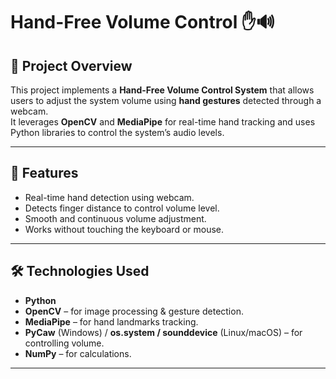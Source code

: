 # Hand-Free Volume Control ✋🔊

## 📌 Project Overview  
This project implements a **Hand-Free Volume Control System** that allows users to adjust the system volume using **hand gestures** detected through a webcam.  
It leverages **OpenCV** and **MediaPipe** for real-time hand tracking and uses Python libraries to control the system’s audio levels.

---

## 🚀 Features  
- Real-time hand detection using webcam.  
- Detects finger distance to control volume level.  
- Smooth and continuous volume adjustment.  
- Works without touching the keyboard or mouse.  

---

## 🛠️ Technologies Used  
- **Python**  
- **OpenCV** – for image processing & gesture detection.  
- **MediaPipe** – for hand landmarks tracking.  
- **PyCaw** (Windows) / **os.system / sounddevice** (Linux/macOS) – for controlling volume.  
- **NumPy** – for calculations.  

---





